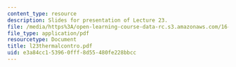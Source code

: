 ```yaml
---
content_type: resource
description: Slides for presentation of Lecture 23.
file: /media/https%3A/open-learning-course-data-rc.s3.amazonaws.com/16-851-satellite-engineering-fall-2003/e3a84cc153960fff8d55480fe228bbcc_l23thermalcontro.pdf
file_type: application/pdf
resourcetype: Document
title: l23thermalcontro.pdf
uid: e3a84cc1-5396-0fff-8d55-480fe228bbcc
---
```

